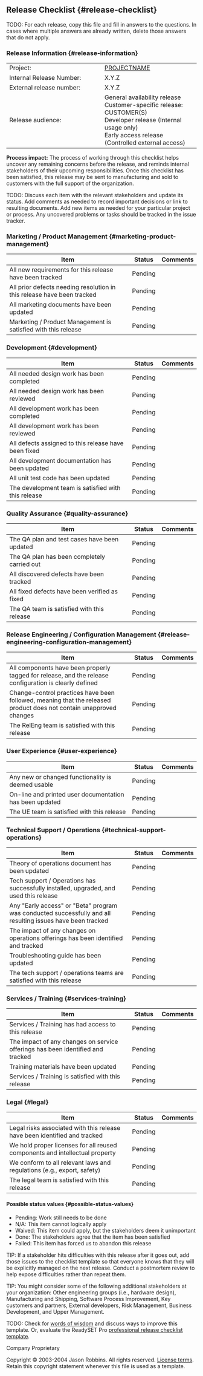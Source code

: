 Release Checklist {#release-checklist}
-----------------

TODO: For each release, copy this file and fill in answers to the
questions. In cases where multiple answers are already written, delete
those answers that do not apply.

### Release Information {#release-information}

<table>
<colgroup>
<col width="50%" />
<col width="50%" />
</colgroup>
<tbody>
<tr class="odd">
<td>Project:</td>
<td><a href="index.html">PROJECTNAME</a></td>
</tr>
<tr class="even">
<td>Internal Release Number:</td>
<td>X.Y.Z</td>
</tr>
<tr class="odd">
<td>External release number:</td>
<td>X.Y.Z</td>
</tr>
<tr class="even">
<td>Release audience:</td>
<td><div>
General availability release
</div>
<div>
Customer-specific release: CUSTOMER(S)
</div>
<div>
Developer release (Internal usage only)
</div>
<div>
Early access release (Controlled external access)
</div></td>
</tr>
</tbody>
</table>

**Process impact:** The process of working through this checklist helps
uncover any remaining concerns before the release, and reminds internal
stakeholders of their upcoming responsibilities. Once this checklist has
been satisfied, this release may be sent to manufacturing and sold to
customers with the full support of the organization.

TODO: Discuss each item with the relevant stakeholders and update its
status. Add comments as needed to record important decisions or link to
resulting documents. Add new items as needed for your particular project
or process. Any uncovered problems or tasks should be tracked in the
issue tracker.

### Marketing / Product Management {#marketing-product-management}

| Item                                                                   | Status  | Comments |
|------------------------------------------------------------------------|---------|----------|
| All new requirements for this release have been tracked                | Pending |          |
| All prior defects needing resolution in this release have been tracked | Pending |          |
| All marketing documents have been updated                              | Pending |          |
| Marketing / Product Management is satisfied with this release          | Pending |          |

### Development {#development}

| Item                                                 | Status  | Comments |
|------------------------------------------------------|---------|----------|
| All needed design work has been completed            | Pending |          |
| All needed design work has been reviewed             | Pending |          |
| All development work has been completed              | Pending |          |
| All development work has been reviewed               | Pending |          |
| All defects assigned to this release have been fixed | Pending |          |
| All development documentation has been updated       | Pending |          |
| All unit test code has been updated                  | Pending |          |
| The development team is satisfied with this release  | Pending |          |

### Quality Assurance {#quality-assurance}

| Item                                          | Status  | Comments |
|-----------------------------------------------|---------|----------|
| The QA plan and test cases have been updated  | Pending |          |
| The QA plan has been completely carried out   | Pending |          |
| All discovered defects have been tracked      | Pending |          |
| All fixed defects have been verified as fixed | Pending |          |
| The QA team is satisfied with this release    | Pending |          |

### Release Engineering / Configuration Management {#release-engineering-configuration-management}

| Item                                                                                                               | Status  | Comments |
|--------------------------------------------------------------------------------------------------------------------|---------|----------|
| All components have been properly tagged for release, and the release configuration is clearly defined             | Pending |          |
| Change-control practices have been followed, meaning that the released product does not contain unapproved changes | Pending |          |
| The RelEng team is satisfied with this release                                                                     | Pending |          |

### User Experience {#user-experience}

| Item                                                    | Status  | Comments |
|---------------------------------------------------------|---------|----------|
| Any new or changed functionality is deemed usable       | Pending |          |
| On-line and printed user documentation has been updated | Pending |          |
| The UE team is satisfied with this release              | Pending |          |

### Technical Support / Operations {#technical-support-operations}

| Item                                                                                                       | Status  | Comments |
|------------------------------------------------------------------------------------------------------------|---------|----------|
| Theory of operations document has been updated                                                             | Pending |          |
| Tech support / Operations has successfully installed, upgraded, and used this release                      | Pending |          |
| Any "Early access" or "Beta" program was conducted successfully and all resulting issues have been tracked | Pending |          |
| The impact of any changes on operations offerings has been identified and tracked                          | Pending |          |
| Troubleshooting guide has been updated                                                                     | Pending |          |
| The tech support / operations teams are satisfied with this release                                        | Pending |          |

### Services / Training {#services-training}

| Item                                                                           | Status  | Comments |
|--------------------------------------------------------------------------------|---------|----------|
| Services / Training has had access to this release                             | Pending |          |
| The impact of any changes on service offerings has been identified and tracked | Pending |          |
| Training materials have been updated                                           | Pending |          |
| Services / Training is satisfied with this release                             | Pending |          |

### Legal {#legal}

| Item                                                                        | Status  | Comments |
|-----------------------------------------------------------------------------|---------|----------|
| Legal risks associated with this release have been identified and tracked   | Pending |          |
| We hold proper licenses for all reused components and intellectual property | Pending |          |
| We conform to all relevant laws and regulations (e.g., export, safety)      | Pending |          |
| The legal team is satisfied with this release                               | Pending |          |

#### Possible status values {#possible-status-values}

-   Pending: Work still needs to be done
-   N/A: This item cannot logically apply
-   Waived: This item could apply, but the stakeholders deem it
    unimportant
-   Done: The stakeholders agree that the item has been satisfied
-   Failed: This item has forced us to abandon this release

TIP: If a stakeholder hits difficulties with this release after it goes
out, add those issues to the checklist template so that everyone knows
that they will be explicitly managed on the next release. Conduct a
postmortem review to help expose difficulties rather than repeat them.

TIP: You might consider some of the following additional stakeholders at
your organization: Other engineering groups (i.e., hardware design),
Manufacturing and Shipping, Software Process Improvement, Key customers
and partners, External developers, Risk Management, Business
Development, and Upper Management.

TODO: Check for [words of
wisdom](http://readyset.tigris.org/words-of-wisdom/release-checklist.html)
and discuss ways to improve this template. Or, evaluate the ReadySET Pro
[professional release checklist
template](http://www.readysetpro.com/ "pro use case template and sample test plan").

Company Proprietary

Copyright © 2003-2004 Jason Robbins. All rights reserved. [License
terms](readyset-license.html). Retain this copyright statement whenever
this file is used as a template.


